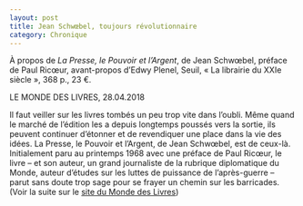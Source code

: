 ```yaml
---
layout: post
title: Jean Schwœbel, toujours révolutionnaire
category: Chronique
---
```


À propos de <i>La Presse, le Pouvoir et l’Argent</i>, de Jean Schwœbel, préface de Paul Ricœur, 
avant-propos d’Edwy Plenel, Seuil, « La librairie du XXIe siècle », 368 p., 23 €.

LE MONDE DES LIVRES, 28.04.2018

Il faut veiller sur les livres tombés un peu trop vite dans l’oubli. Même quand le marché de l’édition les a depuis longtemps poussés vers la sortie, ils peuvent continuer d’étonner et de revendiquer une place dans la vie des idées. La Presse, le Pouvoir et l’Argent, de Jean Schwœbel, est de ceux-là. Initialement paru au printemps 1968 avec une préface de Paul Ricœur, le livre – et son auteur, un grand journaliste de la rubrique diplomatique du Monde, auteur d’études sur les luttes de puissance de l’après-guerre – parut sans doute trop sage pour se frayer un chemin sur les barricades. (Voir la suite sur le [site du Monde des Livres](https://abonnes.lemonde.fr/livres/article/2018/04/28/jean-schw-bel-toujours-revolutionnaire-comme-le-sont-les-faits_5291899_3260.html?xtmc=schwoebel&xtcr=1))


